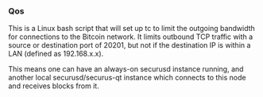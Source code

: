 ### Qos ###

This is a Linux bash script that will set up tc to limit the outgoing bandwidth for connections to the Bitcoin network. It limits outbound TCP traffic with a source or destination port of 20201, but not if the destination IP is within a LAN (defined as 192.168.x.x).

This means one can have an always-on securusd instance running, and another local securusd/securus-qt instance which connects to this node and receives blocks from it.
